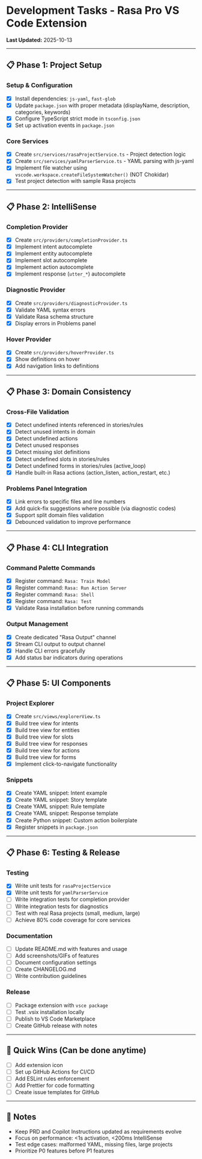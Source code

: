 # Development Tasks - Rasa Pro VS Code Extension

**Last Updated:** 2025-10-13

---

## 📋 Phase 1: Project Setup

### Setup & Configuration

- [x] Install dependencies: `js-yaml`, `fast-glob`
- [x] Update `package.json` with proper metadata (displayName, description, categories, keywords)
- [x] Configure TypeScript strict mode in `tsconfig.json`
- [x] Set up activation events in `package.json`

### Core Services

- [x] Create `src/services/rasaProjectService.ts` - Project detection logic
- [x] Create `src/services/yamlParserService.ts` - YAML parsing with js-yaml
- [x] Implement file watcher using `vscode.workspace.createFileSystemWatcher()` (NOT Chokidar)
- [x] Test project detection with sample Rasa projects

---

## 📋 Phase 2: IntelliSense

### Completion Provider

- [x] Create `src/providers/completionProvider.ts`
- [x] Implement intent autocomplete
- [x] Implement entity autocomplete
- [x] Implement slot autocomplete
- [x] Implement action autocomplete
- [x] Implement response (`utter_*`) autocomplete

### Diagnostic Provider

- [x] Create `src/providers/diagnosticProvider.ts`
- [x] Validate YAML syntax errors
- [x] Validate Rasa schema structure
- [x] Display errors in Problems panel

### Hover Provider

- [x] Create `src/providers/hoverProvider.ts`
- [x] Show definitions on hover
- [x] Add navigation links to definitions

---

## 📋 Phase 3: Domain Consistency

### Cross-File Validation

- [x] Detect undefined intents referenced in stories/rules
- [x] Detect unused intents in domain
- [x] Detect undefined actions
- [x] Detect unused responses
- [x] Detect missing slot definitions
- [x] Detect undefined slots in stories/rules
- [x] Detect undefined forms in stories/rules (active_loop)
- [x] Handle built-in Rasa actions (action_listen, action_restart, etc.)

### Problems Panel Integration

- [x] Link errors to specific files and line numbers
- [x] Add quick-fix suggestions where possible (via diagnostic codes)
- [x] Support split domain files validation
- [x] Debounced validation to improve performance

---

## 📋 Phase 4: CLI Integration

### Command Palette Commands

- [x] Register command: `Rasa: Train Model`
- [x] Register command: `Rasa: Run Action Server`
- [x] Register command: `Rasa: Shell`
- [x] Register command: `Rasa: Test`
- [x] Validate Rasa installation before running commands

### Output Management

- [x] Create dedicated "Rasa Output" channel
- [x] Stream CLI output to output channel
- [x] Handle CLI errors gracefully
- [x] Add status bar indicators during operations

---

## 📋 Phase 5: UI Components

### Project Explorer

- [x] Create `src/views/explorerView.ts`
- [x] Build tree view for intents
- [x] Build tree view for entities
- [x] Build tree view for slots
- [x] Build tree view for responses
- [x] Build tree view for actions
- [x] Build tree view for forms
- [x] Implement click-to-navigate functionality

### Snippets

- [x] Create YAML snippet: Intent example
- [x] Create YAML snippet: Story template
- [x] Create YAML snippet: Rule template
- [x] Create YAML snippet: Response template
- [x] Create Python snippet: Custom action boilerplate
- [x] Register snippets in `package.json`

---

## 📋 Phase 6: Testing & Release

### Testing

- [x] Write unit tests for `rasaProjectService`
- [x] Write unit tests for `yamlParserService`
- [ ] Write integration tests for completion provider
- [ ] Write integration tests for diagnostics
- [ ] Test with real Rasa projects (small, medium, large)
- [ ] Achieve 80% code coverage for core services

### Documentation

- [ ] Update README.md with features and usage
- [ ] Add screenshots/GIFs of features
- [ ] Document configuration settings
- [ ] Create CHANGELOG.md
- [ ] Write contribution guidelines

### Release

- [ ] Package extension with `vsce package`
- [ ] Test .vsix installation locally
- [ ] Publish to VS Code Marketplace
- [ ] Create GitHub release with notes

---

## 🎯 Quick Wins (Can be done anytime)

- [ ] Add extension icon
- [ ] Set up GitHub Actions for CI/CD
- [ ] Add ESLint rules enforcement
- [ ] Add Prettier for code formatting
- [ ] Create issue templates for GitHub

---

## 📝 Notes

- Keep PRD and Copilot Instructions updated as requirements evolve
- Focus on performance: <1s activation, <200ms IntelliSense
- Test edge cases: malformed YAML, missing files, large projects
- Prioritize P0 features before P1 features
